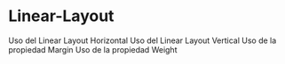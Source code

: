 # Linear-Layout
Uso del Linear Layout Horizontal 
Uso del Linear Layout Vertical 
Uso de la propiedad Margin 
Uso de la propiedad Weight
